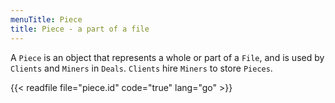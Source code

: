 ```yaml
---
menuTitle: Piece
title: Piece - a part of a file
---
```



A `Piece` is an object that represents a whole or part of a `File`,
and is used by `Clients` and `Miners` in `Deals`. `Clients` hire `Miners`
to store `Pieces`.

{{< readfile file="piece.id" code="true" lang="go" >}}
